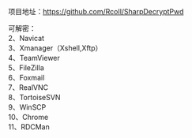 项目地址：https://github.com/RcoIl/SharpDecryptPwd

可解密：  
2、Navicat  
3、Xmanager（Xshell,Xftp）  
4、TeamViewer  
5、FileZilla  
6、Foxmail  
7、RealVNC  
8、TortoiseSVN  
9、WinSCP  
10、Chrome  
11、RDCMan  
